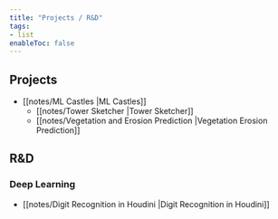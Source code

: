 ```yaml
---
title: "Projects / R&D"
tags:
- list
enableToc: false
---
```


## Projects
- [[notes/ML Castles |ML  Castles]]
	- [[notes/Tower Sketcher |Tower Sketcher]]
	- [[notes/Vegetation and Erosion Prediction |Vegetation Erosion Prediction]]

## R&D
### Deep Learning
- [[notes/Digit Recognition in Houdini |Digit Recognition in Houdini]]
